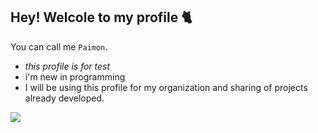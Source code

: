 ## Hey! Welcole to my profile 🐈

You can call me `Paimon`.

- _this profile is for test_
- i'm new in programming
- I will be using this profile for my organization and sharing of projects already developed.

![](https://media1.tenor.com/m/MEq6CyJEZVAAAAAC/anxiety.gif)

<!--
**Paim0nmon/Paim0nmon** is a ✨ _special_ ✨ repository because its `README.md` (this file) appears on your GitHub profile.

Here are some ideas to get you started:

- 🔭 I’m currently working on ...
- 🌱 I’m currently learning ...
- 👯 I’m looking to collaborate on ...
- 🤔 I’m looking for help with ...
- 💬 Ask me about ...
- 📫 How to reach me: ...
- 😄 Pronouns: ...
- ⚡ Fun fact: ...
-->

